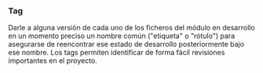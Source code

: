 ###  Tag

Darle a alguna versión de cada uno de los ficheros del módulo en desarrollo en un momento preciso un nombre común ("etiqueta" o "rótulo") para asegurarse de reencontrar ese estado de desarrollo posteriormente bajo ese nombre. Los tags permiten identificar de forma fácil revisiones importantes en el proyecto.